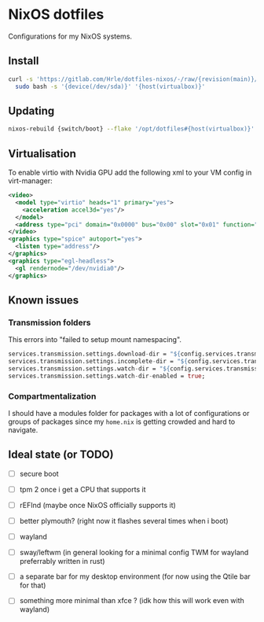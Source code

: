 # NixOS dotfiles

Configurations for my NixOS systems.

## Install

```bash
curl -s 'https://gitlab.com/Hrle/dotfiles-nixos/-/raw/{revision(main)}/scripts/install.sh' | \
  sudo bash -s '{device(/dev/sda)}' '{host(virtualbox)}'
```

## Updating

```sh
nixos-rebuild {switch/boot} --flake '/opt/dotfiles#{host(virtualbox)}'
```

## Virtualisation

To enable virtio with Nvidia GPU add the following xml to your VM config in virt-manager:

```xml
<video>
  <model type="virtio" heads="1" primary="yes">
    <acceleration accel3d="yes"/>
  </model>
  <address type="pci" domain="0x0000" bus="0x00" slot="0x01" function="0x0"/>
</video>
<graphics type="spice" autoport="yes">
  <listen type="address"/>
</graphics>
<graphics type="egl-headless">
  <gl rendernode="/dev/nvidia0"/>
</graphics>
```

## Known issues

### Transmission folders

This errors into "failed to setup mount namespacing".

```nix
services.transmission.settings.download-dir = "${config.services.transmission.home}/downloads";
services.transmission.settings.incomplete-dir = "${config.services.transmission.home}/.incomplete";
services.transmission.settings.watch-dir = "${config.services.transmission.home}/torrents";
services.transmission.settings.watch-dir-enabled = true;
````

### Compartmentalization

I should have a modules folder for packages with a lot of configurations or groups of packages since my `home.nix` is getting crowded and hard to navigate.


## Ideal state (or TODO)

- [ ] secure boot
- [ ] tpm 2 once i get a CPU that supports it
- [ ] rEFInd (maybe once NixOS officially supports it)
- [ ] better plymouth? (right now it flashes several times when i boot)
- [ ] wayland
- [ ] sway/leftwm (in general looking for a minimal config TWM for wayland preferrably written in rust)
- [ ] a separate bar for my desktop environment (for now using the Qtile bar for that)
- [ ] something more minimal than xfce ? (idk how this will work even with wayland)

